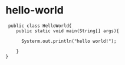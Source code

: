 # hello-world

   
     public class HelloWorld{
        public static void main(String[] args){

          Systerm.out.println("hello world!");

        }
    }

